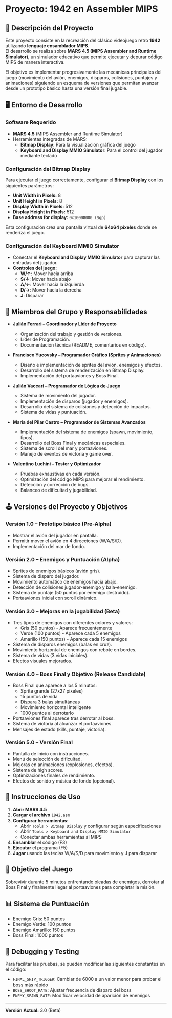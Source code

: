 # Proyecto: 1942 en Assembler MIPS

## 📌 Descripción del Proyecto
Este proyecto consiste en la recreación del clásico videojuego retro **1942** utilizando **lenguaje ensamblador MIPS**.  
El desarrollo se realiza sobre **MARS 4.5 (MIPS Assembler and Runtime Simulator)**, un simulador educativo que permite ejecutar y depurar código MIPS de manera interactiva.

El objetivo es implementar progresivamente las mecánicas principales del juego (movimiento del avión, enemigos, disparos, colisiones, puntajes y animaciones) siguiendo un esquema de versiones que permitan avanzar desde un prototipo básico hasta una versión final jugable.

## 🖥️ Entorno de Desarrollo

### Software Requerido
- **MARS 4.5** (MIPS Assembler and Runtime Simulator)
- Herramientas integradas de MARS:
  - **Bitmap Display**: Para la visualización gráfica del juego
  - **Keyboard and Display MMIO Simulator**: Para el control del jugador mediante teclado

### Configuración del Bitmap Display
Para ejecutar el juego correctamente, configurar el **Bitmap Display** con los siguientes parámetros:

- **Unit Width in Pixels:** 8
- **Unit Height in Pixels:** 8
- **Display Width in Pixels:** 512
- **Display Height in Pixels:** 512
- **Base address for display:** `0x10008000 ($gp)`

Esta configuración crea una pantalla virtual de **64x64 píxeles** donde se renderiza el juego.

### Configuración del Keyboard MMIO Simulator
- Conectar el **Keyboard and Display MMIO Simulator** para capturar las entradas del jugador.
- **Controles del juego:**
  - **W/↑**: Mover hacia arriba
  - **S/↓**: Mover hacia abajo
  - **A/←**: Mover hacia la izquierda
  - **D/→**: Mover hacia la derecha
  - **J**: Disparar

## 👥 Miembros del Grupo y Responsabilidades

- **Julián Ferrari – Coordinador y Líder de Proyecto**  
  - Organización del trabajo y gestión de versiones.
  - Líder de Programación.
  - Documentación técnica (README, comentarios en código).

- **Francisco Yucovsky – Programador Gráfico (Sprites y Animaciones)**  
  - Diseño e implementación de sprites del avión, enemigos y efectos.
  - Desarrollo del sistema de renderización en Bitmap Display.
  - Implementación del portaaviones y Boss Final.

- **Julián Vaccari – Programador de Lógica de Juego**  
  - Sistema de movimiento del jugador.
  - Implementación de disparos (jugador y enemigos).
  - Desarrollo del sistema de colisiones y detección de impactos.
  - Sistema de vidas y puntuación.

- **María del Pilar Castro – Programador de Sistemas Avanzados**  
  - Implementación del sistema de enemigos (spawn, movimiento, tipos).
  - Desarrollo del Boss Final y mecánicas especiales.
  - Sistema de scroll del mar y portaaviones.
  - Manejo de eventos de victoria y game over.

- **Valentino Luchini – Tester y Optimizador**  
  - Pruebas exhaustivas en cada versión.
  - Optimización del código MIPS para mejorar el rendimiento.
  - Detección y corrección de bugs.
  - Balanceo de dificultad y jugabilidad.

## 🕹️ Versiones del Proyecto y Objetivos

### Versión 1.0 – Prototipo básico (Pre-Alpha)
- Mostrar el avión del jugador en pantalla.
- Permitir mover el avión en 4 direcciones (W/A/S/D).
- Implementación del mar de fondo.

### Versión 2.0 – Enemigos y Puntuación (Alpha)
- Sprites de enemigos básicos (avión gris).
- Sistema de disparo del jugador.
- Movimiento automático de enemigos hacia abajo.
- Detección de colisiones jugador-enemigo y bala-enemigo.
- Sistema de puntaje (50 puntos por enemigo destruido).
- Portaaviones inicial con scroll dinámico.

### Versión 3.0 – Mejoras en la jugabilidad (Beta)
- Tres tipos de enemigos con diferentes colores y valores:
  - Gris (50 puntos) - Aparece frecuentemente
  - Verde (100 puntos) - Aparece cada 5 enemigos
  - Amarillo (150 puntos) - Aparece cada 15 enemigos
- Sistema de disparos enemigos (balas en cruz).
- Movimiento horizontal de enemigos con rebote en bordes.
- Sistema de vidas (3 vidas iniciales).
- Efectos visuales mejorados.

### Versión 4.0 – Boss Final y Objetivo (Release Candidate)
- Boss Final que aparece a los 5 minutos:
  - Sprite grande (27x27 píxeles)
  - 15 puntos de vida
  - Dispara 3 balas simultáneas
  - Movimiento horizontal inteligente
  - 1000 puntos al derrotarlo
- Portaaviones final aparece tras derrotar al boss.
- Sistema de victoria al alcanzar el portaaviones.
- Mensajes de estado (kills, puntaje, victoria).

### Versión 5.0 – Versión Final
- Pantalla de inicio con instrucciones.
- Menú de selección de dificultad.
- Mejoras en animaciones (explosiones, efectos).
- Sistema de high scores.
- Optimizaciones finales de rendimiento.
- Efectos de sonido y música de fondo (opcional).

## 📝 Instrucciones de Uso

1. **Abrir MARS 4.5**
2. **Cargar el archivo** `1942.asm`
3. **Configurar herramientas:**
   - Abrir `Tools > Bitmap Display` y configurar según especificaciones
   - Abrir `Tools > Keyboard and Display MMIO Simulator`
   - Conectar ambas herramientas al MIPS
4. **Ensamblar** el código (F3)
5. **Ejecutar** el programa (F5)
6. **Jugar** usando las teclas W/A/S/D para movimiento y J para disparar

## 🎯 Objetivo del Juego
Sobrevivir durante 5 minutos enfrentando oleadas de enemigos, derrotar al Boss Final y finalmente llegar al portaaviones para completar la misión.

## 📊 Sistema de Puntuación
- Enemigo Gris: 50 puntos
- Enemigo Verde: 100 puntos
- Enemigo Amarillo: 150 puntos
- Boss Final: 1000 puntos

## 🐛 Debugging y Testing
Para facilitar las pruebas, se pueden modificar las siguientes constantes en el código:
- `FINAL_SHIP_TRIGGER`: Cambiar de 6000 a un valor menor para probar el boss más rápido
- `BOSS_SHOOT_RATE`: Ajustar frecuencia de disparo del boss
- `ENEMY_SPAWN_RATE`: Modificar velocidad de aparición de enemigos

---
**Versión Actual:** 3.0 (Beta)  

